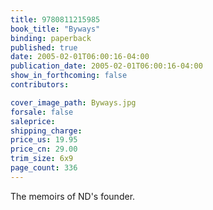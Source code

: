```yaml
---
title: 9780811215985
book_title: "Byways"
binding: paperback
published: true
date: 2005-02-01T06:00:16-04:00
publication_date: 2005-02-01T06:00:16-04:00
show_in_forthcoming: false
contributors:

cover_image_path: Byways.jpg
forsale: false
saleprice:
shipping_charge:
price_us: 19.95
price_cn: 29.00
trim_size: 6x9
page_count: 336
---
```

The memoirs of ND's founder.

